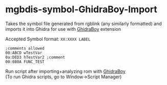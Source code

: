 # mgbdis-symbol-GhidraBoy-Import
Takes the symbol file generated from rgblink (any similarly formatted) and imports it into Ghidra for use with [GhidraBoy](https://github.com/Gekkio/GhidraBoy) extension

Accepted Symbol format:
`XX:XXXX LABEL`
```
;comments allowed
00:ABCD wTestVar
0a:DED3 hTestVar2 ;comment
00:080A FUNC_TEST
```
Run script after importing+analyzing rom with [GhidraBoy](https://github.com/Gekkio/GhidraBoy)  
(To run Ghidra scripts, go to Window->Script Manager)
